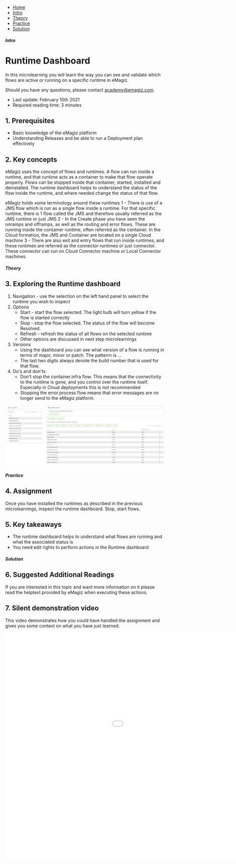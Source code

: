 <div class="ez-academy">
	<div class="ez-academy__body">
		<main class="micro-learning">
		<ul class="doc-nav">
			<li class="doc-nav__item"><a href="../../docs/microlearning/crashcourse-platform-index" class="doc-nav__link">Home</a></li>
			<li class="doc-nav__item"><a href="#intro" class="doc-nav__link">Intro</a></li>
			<li class="doc-nav__item"><a href="#theory" class="doc-nav__link">Theory</a></li>
			<li class="doc-nav__item"><a href="#practice" class="doc-nav__link">Practice</a></li>
			<li class="doc-nav__item"><a href="#solution" class="doc-nav__link">Solution</a></li>
		</ul>

<div class="doc">

##### Intro

# Runtime Dashboard

In this microlearning you will learn the way you can see and validate which flows are active or running on a specific runtime in eMagiz. 

Should you have any questions, please contact academy@emagiz.com.

- Last update: February 10th 2021
- Required reading time: 3 minutes

## 1. Prerequisites
- Basic knowledge of the eMagiz platform
- Understanding Releases and be able to run a Deployment plan effectively


## 2. Key concepts
eMagiz uses the concept of flows and runtimes. A flow can run inside a runtime, and that runtime acts as a container to make that flow operate properly. Flows can be stopped inside that container, started, installed and deinstalled. The runtime dashboard helps to understand the status of the flow inside the runtime, and where needed change the status of that flow.

eMagiz holds some terminology around these runtimes
1 - There is use of a JMS flow which is run as a single flow inside a runtime. For that specific runtime, there is 1 flow called the JMS and therefore usually referred as the JMS runtime or just JMS
2 - In the Create phase you have seen the onramps and offramps, as well as the routing and error flows. These are running inside the container runtime, often referred as the container. In the Cloud formation, the JMS and Container are located on a single Cloud machine
3 - There are also exit and entry flows that run inside runtimes, and these runtimes are referred as the connector runtimes or just connector. These connector can run on Cloud Connector machine or Local Connector machines.

##### Theory

## 3. Exploring the Runtime dashboard

1. Navigation - use the selection on the left hand panel to select the runtime you wish to inspect
2. Options
	- Start - start the flow selected. The light bulb will turn yellow if the flow is started correctly
	- Stop - stop the flow selected. The status of the flow will become Resolved.
	- Refresh - refresh the status of all flows on the selected runtime 
	- Other options are discussed in next step microlearnings
3. Versions
	- Using the dashboard you can see what version of a flow is running in terms of major, minor or patch. The patterrn is <major>.<minor>.<patch>. 
	- The last two digits always denote the build number that is used for that flow.
4. Do's and don'ts
	- Don't stop the container.infra flow. This means that the connectivity to the runtime is gone, and you control over the runtime itself. Especially in Cloud deployments this is not recommended
	- Stopping the error.process flow means that error messages are no longer send to the eMagiz platform. 
	
<p align="center"><img src="../../img/microlearning/crashcourse-platform-deploy-runtime-dashboard-pic1.png"></p>

##### Practice

## 4. Assignment
Once you have installed the runtimes as described in the previous microlearnings, inspect the runtime dashboard. Stop, start flows.


## 5. Key takeaways

- The runtime dashboard helps to understand what flows are running and what the associated status is
- You need edit rights to perform actions in the Runtime dashboard

##### Solution

## 6. Suggested Additional Readings

If you are interested in this topic and want more information on it please read the helptext provided by eMagiz when executing these actions.

## 7. Silent demonstration video

This video demonstrates how you could have handled the assignment and gives you some context on what you have just learned.

<iframe width="1280" height="720" src="../../vid/microlearning/crashcourse-platform-deploy-runtime-dashboard.mp4" frameborder="0" allow="accelerometer; autoplay; clipboard-write; encrypted-media; gyroscope; picture-in-picture" allowfullscreen></iframe>

</div>
</main>
</div>
</div>